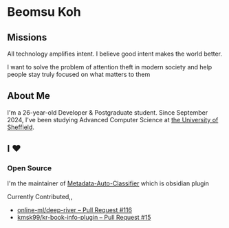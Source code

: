 # Beomsu Koh

## Missions
All technology amplifies intent. I believe good intent makes the world better.

I want to solve the problem of attention theft in modern society and help people stay truly focused on what matters to them

## About Me
I'm a 26-year-old Developer & Postgraduate student. Since September 2024, I've been studying Advanced Computer Science at [the University of Sheffield](https://www.sheffield.ac.uk/).

##  I ♥

### Open Source
I'm the maintainer of [Metadata-Auto-Classifier](https://github.com/GoBeromsu/Metadata-Auto-Classifier) which is obsidian plugin 

Currently Contributed,,
- [online-ml/deep-river – Pull Request #116](https://github.com/online-ml/deep-river/pull/116)
- [kmsk99/kr-book-info-plugin – Pull Request #15](https://github.com/kmsk99/kr-book-info-plugin/pull/15)
